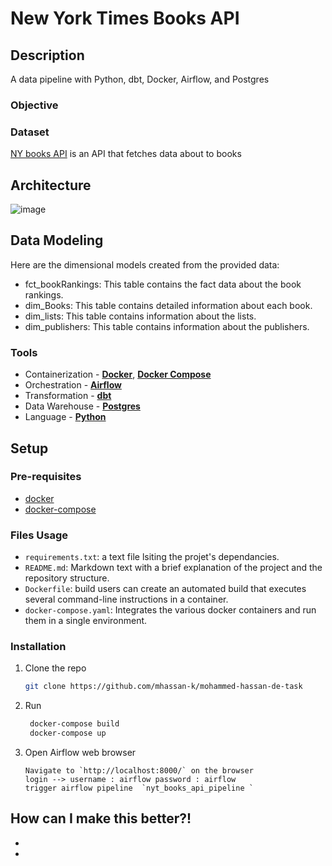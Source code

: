 # New York Times Books API

## Description
A data pipeline with Python, dbt, Docker, Airflow, and Postgres

### Objective

### Dataset

[NY books API](https://developer.nytimes.com/docs/books-product/1/routes/lists/overview.json/get) is an API that fetches data about to books

## Architecture
![image](https://github.com/mhassan-k/mohammed-hassan-de-task/assets/12893951/0a1bc487-c170-43e6-95fc-fc08b9f240a7)


## Data Modeling
Here are the dimensional models created from the provided data:

  - fct_bookRankings: This table contains the fact data about the book rankings.
  - dim_Books: This table contains detailed information about each book.
  - dim_lists: This table contains information about the lists.
  - dim_publishers: This table contains information about the publishers.

### Tools 
- Containerization - [**Docker**](https://www.docker.com), [**Docker Compose**](https://docs.docker.com/compose/)
- Orchestration - [**Airflow**](https://airflow.apache.org)
- Transformation - [**dbt**](https://www.getdbt.com)
- Data Warehouse - [**Postgres**](https://www.postgresql.org/)
- Language - [**Python**](https://www.python.org)

## Setup
### Pre-requisites
  - [docker](https://www.docker.com/products/docker-desktop/)
  - [docker-compose](https://docs.docker.com/compose/install/)
### Files Usage

- `requirements.txt`: a text file lsiting the projet's dependancies.
- `README.md`: Markdown text with a brief explanation of the project and the repository structure.
- `Dockerfile`: build users can create an automated build that executes several command-line instructions in a container.
- `docker-compose.yaml`: Integrates the various docker containers and run them in a single environment.

### Installation

1. Clone the repo
   ```sh
   git clone https://github.com/mhassan-k/mohammed-hassan-de-task
   ```

2. Run
   ```sh
    docker-compose build
    docker-compose up
   ```
3. Open Airflow web browser
   ```JS
   Navigate to `http://localhost:8000/` on the browser
   login --> username : airflow password : airflow
   trigger airflow pipeline  `nyt_books_api_pipeline `
    ```
## How can I make this better?!
- 
- 
